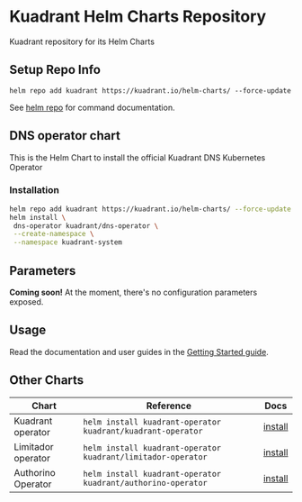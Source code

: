 # Kuadrant Helm Charts Repository
Kuadrant repository for its Helm Charts

## Setup Repo Info

```shell
helm repo add kuadrant https://kuadrant.io/helm-charts/ --force-update
```

See [helm repo](https://helm.sh/docs/helm/helm_repo/) for command documentation.

## DNS operator chart
This is the Helm Chart to install the official Kuadrant DNS Kubernetes Operator

### Installation

```sh
helm repo add kuadrant https://kuadrant.io/helm-charts/ --force-update
helm install \
 dns-operator kuadrant/dns-operator \
 --create-namespace \
 --namespace kuadrant-system
```

## Parameters
**Coming soon!** At the moment, there's no configuration parameters exposed.

## Usage
Read the documentation and user guides in the [Getting Started guide](https://github.com/Kuadrant/dns-operator/?tab=readme-ov-file#getting-started).

## Other Charts

| Chart              | Reference                                                    | Docs                             |
|--------------------|--------------------------------------------------------------|----------------------------------|
| Kuadrant operator  | `helm install kuadrant-operator kuadrant/kuadrant-operator`  | [install](../README.md)          |
| Limitador operator | `helm install kuadrant-operator kuadrant/limitador-operator` | [install](limitador-operator.md) |
| Authorino Operator | `helm install kuadrant-operator kuadrant/authorino-operator` | [install](authorino-operator.md) |
